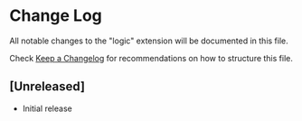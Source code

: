 # Change Log

All notable changes to the "logic" extension will be documented in this file.

Check [Keep a Changelog](http://keepachangelog.com/) for recommendations on how to structure this file.

## [Unreleased]

- Initial release